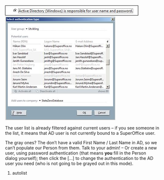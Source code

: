 <properties date="2016-05-11"
SortOrder="54"
/>

<img src="../../EW%202010%20Authentication_files/image002.jpg" id="Picture 1" width="435" height="33" />

<img src="../../EW%202010%20Authentication_files/image003.jpg" id="Picture 2" width="360" height="338" />

The user list is already filtered against current users – if you see someone in the list, it means that AD user is not currently bound to a SuperOffice user.

The gray ones? The don’t have a valid First Name / Last Name in AD, so we can’t populate our Person from them. Talk to your admin! – Or create a new user, using password authentication (that means **you** fill in the Person dialog yourself); then click the \[...\] to change the authentication to the AD user you need (who is not going to be grayed out in this mode).

1. autolist
